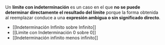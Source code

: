 Un **límite con indeterminación** es un caso en el que **no se puede determinar directamente el resultado del límite** porque la forma obtenida al reemplazar conduce a una **expresión ambigua o sin significado directo**.

- [[Indeterminación Infinito sobre Infinito]]
- [[Limite con Indeterminación 0 sobre 0]]
- [[Indeterminación infinito menos infinito]]